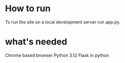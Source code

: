 # How to run
To run the site on a local development server run app.py.

# what's needed
Chrome based browser
Python 3.12
Flask in python
